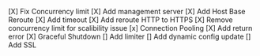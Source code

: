 [X] Fix Concurrency limit
[X] Add management server
[X] Add Host Base Reroute
[X] Add timeout
[X] Add reroute HTTP to HTTPS
[X] Remove concurrency limit for scalibility issue
[x] Connection Pooling
[X] Add return error
[X] Graceful Shutdown
[] Add limiter
[] Add dynamic config update
[] Add SSL